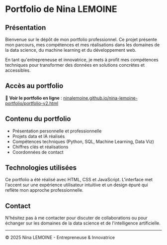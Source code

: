 # Portfolio de Nina LEMOINE

## Présentation

Bienvenue sur le dépôt de mon portfolio professionnel. Ce projet présente mon parcours, mes compétences et mes réalisations dans les domaines de la data science, du machine learning et du développement web.

En tant qu'entrepreneuse et innovatrice, je mets à profit mes compétences techniques pour transformer des données en solutions concrètes et accessibles.

## Accès au portfolio

📌 **Voir le portfolio en ligne** : [ninalemoine.github.io/nina-lemoine-portfolio/portfolio-v2.html](https://ninalemoine.github.io/nina-lemoine-portfolio/portfolio-v2.html)

## Contenu du portfolio

- Présentation personnelle et professionnelle
- Projets data et IA réalisés
- Compétences techniques (Python, SQL, Machine Learning, Data Viz)
- Chiffres clés et réalisations
- Coordonnées de contact

## Technologies utilisées

Ce portfolio a été réalisé avec HTML, CSS et JavaScript. L'interface met l'accent sur une expérience utilisateur intuitive et un design épuré qui reflète mon approche professionnelle.

## Contact

N'hésitez pas à me contacter pour discuter de collaborations ou pour échanger sur les domaines de la data science et de l'intelligence artificielle.

---

© 2025 Nina LEMOINE - Entrepreneuse & Innovatrice
